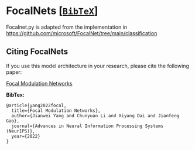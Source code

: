# FocalNets [[`BibTeX`](https://github.com/Peeples-Lab/XAI_Analysis/tree/main/Utils#citing-focalnets)]
 Focalnet.py is adapted from the implementation in https://github.com/microsoft/FocalNet/tree/main/classification
## <a name="CitingFocalNets"></a>Citing FocalNets
If you use this model architecture in your research, please cite the following paper:

<a href="https://openreview.net/forum?id=ePhEbo039l"> Focal Modulation Networks </a>

**BibTex:**
```
@article{yang2022focal,
  title={Focal Modulation Networks},
  author={Jianwei Yang and Chunyuan Li and Xiyang Dai and Jianfeng Gao},
  journal={Advances in Neural Information Processing Systems (NeurIPS)},
  year={2022}
}
```
